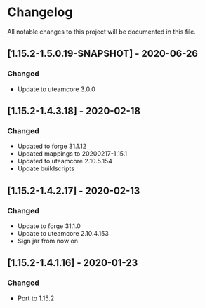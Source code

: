 # Changelog
All notable changes to this project will be documented in this file.

## [1.15.2-1.5.0.19-SNAPSHOT] - 2020-06-26
### Changed
 - Update to uteamcore 3.0.0

## [1.15.2-1.4.3.18] - 2020-02-18
### Changed
 - Updated to forge 31.1.12
 - Updated mappings to 20200217-1.15.1
 - Updated to uteamcore 2.10.5.154
 - Update buildscripts

## [1.15.2-1.4.2.17] - 2020-02-13
### Changed
 - Update to forge 31.1.0
 - Update to uteamcore 2.10.4.153
 - Sign jar from now on

## [1.15.2-1.4.1.16] - 2020-01-23
### Changed
 - Port to 1.15.2
